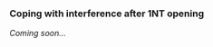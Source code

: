 ### <a name="Coping_with_interference_after_1NT_opening"> Coping with interference after 1NT opening

_Coming soon..._
